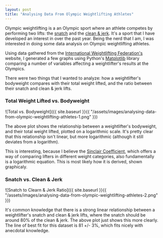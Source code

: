 ```yaml
---
layout: post
title: "Analysing Data From Olympic Weightlifting Athletes"
---
```


Olympic weightlifting is a an Olympic sport where an athlete competes by performing two lifts: the [snatch](https://www.youtube.com/watch?v=3jdGt9cftyU) and the [clean & jerk](https://www.youtube.com/watch?v=PRlJWcPzg-8). It's a sport that I have developed an interest in over the past year. Being the nerd that I am, I was interested in doing some data analysis on Olympic weightlifting athletes.

Using data gathered from the [International Weightlifting Federation's](http://www.iwf.net/) website, I generated a few graphs using Python's [Matplotlib](https://matplotlib.org/) library comparing a number of variables affecting a weightlifter's results at the Olympics.

There were two things that I wanted to analyze: how a weightlifter's bodyweight compares with their total weight lifted, and the ratio between their snatch and clean & jerk lifts.

### Total Weight Lifted vs. Bodyweight

![Total vs. Bodyweight]({{ site.baseurl }}{{ "/assets/images/analysing-data-from-olympic-weightlifting-athletes-1.png" }})

The above plot shows the relationship between a weightlifter's bodyweight, and their total weight lifted, plotted on a logarithmic scale. It's pretty clear that this relationship isn't linear, but more logarithmic (although it still deviates from a logarithm).

This is interesting, because I believe the [Sinclair Coefficient](http://www.iwf.net/weightlifting_/sinclair-coefficient/), which offers a way of comparing lifters in different weight categories, also fundamentally is a logarithmic equation. This is most likely how it is derived, shown graphicaly.

### Snatch vs. Clean & Jerk

![Snatch to Clearn & Jerk Ratio]({{ site.baseurl }}{{ "/assets/images/analysing-data-from-olympic-weightlifting-athletes-2.png" }})

It's common knowledge that there is a strong linear relationship between a weightlifter's snatch and clean & jerk lifts, where the snatch should be around 80% of the clean & jerk. The above plot just shows this more clearly. The line of best fit for this dataset is 81 +/- 3%, which fits nicely with anecdotal knowledge.
